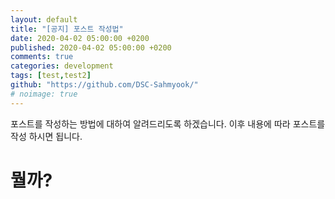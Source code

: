 ```yaml
---
layout: default
title: "[공지] 포스트 작성법"
date: 2020-04-02 05:00:00 +0200
published: 2020-04-02 05:00:00 +0200
comments: true
categories: development
tags: [test,test2]
github: "https://github.com/DSC-Sahmyook/"
# noimage: true
---
```

포스트를 작성하는 방법에 대하여 알려드리도록 하겠습니다.
이후 내용에 따라 포스트를 작성 하시면 됩니다.
<!--more-->


# 뭘까?
